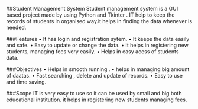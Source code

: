 ##Student Management System
Student management system is a GUI based project  made by using Python and Tkinter .
IT help to keep the records of students in organised way.it helps in finding the data whenever is needed.

###Features
•	It has login and registration sytem.
•	It keeps the data easily and  safe.
•	Easy to update or change the data.
• It helps in registering new students, managing fees very easily.
•	Helps in easy acess of students data.

###Objectives
•	Helps in smooth running .
•	helps in managing big amount of daatas.
•	Fast searching , delete and update of records.
•	Easy to use and time saving.

###Scope
IT is very easy to use so it can be used by small and big both educational institution.
it helps in registering new students managing fees.
